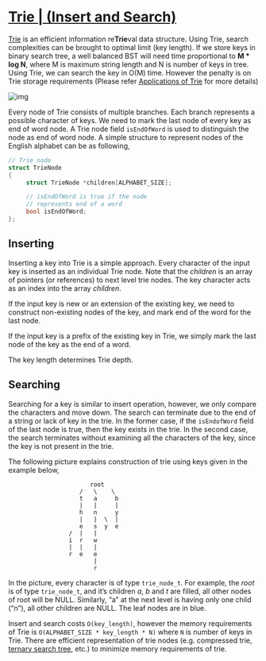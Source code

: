 # [Trie | (Insert and Search)](https://www.geeksforgeeks.org/tag/trie/)

[Trie](http://en.wikipedia.org/wiki/Trie) is an efficient information re**Trie**val data structure. Using Trie, search complexities can be brought to optimal limit (key length). If we store keys in binary search tree, a well balanced BST will need time proportional to **M \* log N**, where M is maximum string length and N is number of keys in tree. Using Trie, we can search the key in O(M) time. However the penalty is on Trie storage requirements (Please refer [Applications of Trie](https://www.geeksforgeeks.org/advantages-trie-data-structure/) for more details)

![img](https://media.geeksforgeeks.org/wp-content/cdn-uploads/Trie.png)

Every node of Trie consists of multiple branches. Each branch represents a possible character of keys. We need to mark the last node of every key as end of word node. A Trie node field `isEndOfWord` is used to distinguish the node as end of word node. A simple structure to represent nodes of the English alphabet can be as following,

```C++
// Trie node
struct TrieNode
{
     struct TrieNode *children[ALPHABET_SIZE];

     // isEndOfWord is true if the node
     // represents end of a word
     bool isEndOfWord;
};
```

## Inserting 

Inserting a key into Trie is a simple approach. Every character of the input key is inserted as an individual Trie node. Note that the *children* is an array of pointers (or references) to next level trie nodes. The key character acts as an index into the array *children*. 

If the input key is new or an extension of the existing key, we need to construct non-existing nodes of the key, and mark end of the word for the last node. 

If the input key is a prefix of the existing key in Trie, we simply mark the last node of the key as the end of a word. 

The key length determines Trie depth.

## Searching 

Searching for a key is similar to insert operation, however, we only compare the characters and move down. The search can terminate due to the end of a string or lack of key in the trie. In the former case, if the `isEndofWord` field of the last node is true, then the key exists in the trie. In the second case, the search terminates without examining all the characters of the key, since the key is not present in the trie.

The following picture explains construction of trie using keys given in the example below,

```
                       root
                    /   \    \
                    t   a     b
                    |   |     |
                    h   n     y
                    |   |  \  |
                    e   s  y  e
                 /  |   |
                 i  r   w
                 |  |   |
                 r  e   e
                        |
                        r
```

In the picture, every character is of type `trie_node_t`. For example, the *root* is of type `trie_node_t`, and it’s children *a*, *b* and *t* are filled, all other nodes of root will be NULL. Similarly, “a” at the next level is having only one child (“n”), all other children are NULL. The leaf nodes are in blue.

Insert and search costs `O(key_length)`, however the memory requirements of Trie is `O(ALPHABET_SIZE * key_length * N)` where `N` is number of keys in Trie. There are efficient representation of trie nodes (e.g. compressed trie, [ternary search tree](http://en.wikipedia.org/wiki/Ternary_search_tree), etc.) to minimize memory requirements of trie.